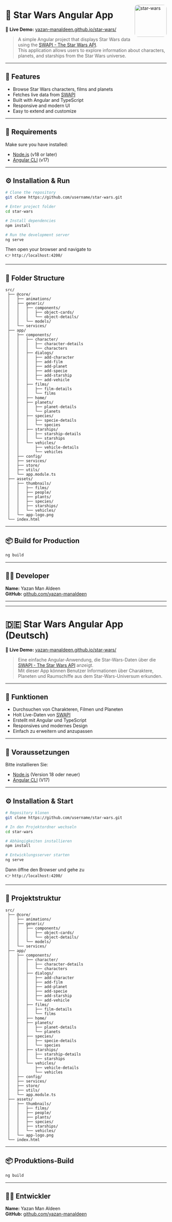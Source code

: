 <img alt="star-wars" style="margin-top: 24px; float: right; width: 100px; border-radius: 10%;" src="src/assets/app-logo.png">

# 🌌 Star Wars Angular App

🔗 **Live Demo:** [yazan-manaldeen.github.io/star-wars/](https://yazan-manaldeen.github.io/star-wars/)

> A simple Angular project that displays Star Wars data using the [SWAPI - The Star Wars API](https://swapi.dev/).  
> This application allows users to explore information about characters, planets, and starships from the Star Wars universe.

---

## 🚀 Features

- Browse Star Wars characters, films and planets
- Fetches live data from [SWAPI](https://swapi.dev/)
- Built with Angular and TypeScript
- Responsive and modern UI
- Easy to extend and customize

---

## 🧰 Requirements

Make sure you have installed:

- [Node.js](https://nodejs.org/) (v18 or later)
- [Angular CLI](https://angular.io/cli) (v17)

---

## ⚙️ Installation & Run

```bash
# Clone the repository
git clone https://github.com/username/star-wars.git

# Enter project folder
cd star-wars

# Install dependencies
npm install

# Run the development server
ng serve
```

Then open your browser and navigate to  
👉 `http://localhost:4200/`

---

## 🧩 Folder Structure

```text
src/
 ├── @core/
 │   ├── animations/
 │   ├── generic/
 │   │   ├── components/
 │   │   │   ├── object-cards/
 │   │   │   └── object-details/
 │   │   └── models/
 │   └── services/
 ├── app/
 │   ├── components/
 │   │   ├── character/
 │   │   │   ├── character-details
 │   │   │   └── characters
 │   │   ├── dialogs/
 │   │   │   ├── add-character
 │   │   │   ├── add-film
 │   │   │   ├── add-planet
 │   │   │   ├── add-specie
 │   │   │   ├── add-starship
 │   │   │   └── add-vehicle
 │   │   ├── films/
 │   │   │   ├── film-details
 │   │   │   └── films
 │   │   ├── home/
 │   │   ├── planets/
 │   │   │   ├── planet-details
 │   │   │   └── planets
 │   │   ├── species/
 │   │   │   ├── specie-details
 │   │   │   └── species
 │   │   ├── starships/
 │   │   │   ├── starship-details
 │   │   │   └── starships
 │   │   └── vehicles/
 │   │       ├── vehicle-details
 │   │       └── vehicles
 │   ├── config/
 │   ├── services/
 │   ├── store/
 │   ├── utils/
 │   └── app.module.ts
 ├── assets/
 │   ├── thumbnails/
 │   │   ├── films/
 │   │   ├── people/
 │   │   ├── plants/
 │   │   ├── species/
 │   │   ├── starships/
 │   │   └── vehicles/
 │   └── app-logo.png
 └── index.html
```

---

## 📦 Build for Production

```bash
ng build
```

---

## 👨‍💻 Developer

**Name:** Yazan Man Aldeen    
**GitHub:** [github.com/yazan-manaldeen](https://github.com/yazan-manaldeen)

---

---

# 🇩🇪 Star Wars Angular App (Deutsch)

🔗 **Live Demo:** [yazan-manaldeen.github.io/star-wars/](https://yazan-manaldeen.github.io/star-wars/)

> Eine einfache Angular-Anwendung, die Star-Wars-Daten über die [SWAPI - The Star Wars API](https://swapi.dev/) anzeigt.  
> Mit dieser App können Benutzer Informationen über Charaktere, Planeten und Raumschiffe aus dem Star-Wars-Universum erkunden.

---

## 🚀 Funktionen

- Durchsuchen von Charakteren, Filmen und Planeten
- Holt Live-Daten von [SWAPI](https://swapi.dev/)
- Erstellt mit Angular und TypeScript
- Responsives und modernes Design
- Einfach zu erweitern und anzupassen

---

## 🧰 Voraussetzungen

Bitte installieren Sie:

- [Node.js](https://nodejs.org/) (Version 18 oder neuer)
- [Angular CLI](https://angular.io/cli) (V17)

---

## ⚙️ Installation & Start

```bash
# Repository klonen
git clone https://github.com/username/star-wars.git

# In den Projektordner wechseln
cd star-wars

# Abhängigkeiten installieren
npm install

# Entwicklungsserver starten
ng serve
```

Dann öffne den Browser und gehe zu  
👉 `http://localhost:4200/`

---

## 🧩 Projektstruktur

```text
src/
 ├── @core/
 │   ├── animations/
 │   ├── generic/
 │   │   ├── components/
 │   │   │   ├── object-cards/
 │   │   │   └── object-details/
 │   │   └── models/
 │   └── services/
 ├── app/
 │   ├── components/
 │   │   ├── character/
 │   │   │   ├── character-details
 │   │   │   └── characters
 │   │   ├── dialogs/
 │   │   │   ├── add-character
 │   │   │   ├── add-film
 │   │   │   ├── add-planet
 │   │   │   ├── add-specie
 │   │   │   ├── add-starship
 │   │   │   └── add-vehicle
 │   │   ├── films/
 │   │   │   ├── film-details
 │   │   │   └── films
 │   │   ├── home/
 │   │   ├── planets/
 │   │   │   ├── planet-details
 │   │   │   └── planets
 │   │   ├── species/
 │   │   │   ├── specie-details
 │   │   │   └── species
 │   │   ├── starships/
 │   │   │   ├── starship-details
 │   │   │   └── starships
 │   │   └── vehicles/
 │   │       ├── vehicle-details
 │   │       └── vehicles
 │   ├── config/
 │   ├── services/
 │   ├── store/
 │   ├── utils/
 │   └── app.module.ts
 ├── assets/
 │   ├── thumbnails/
 │   │   ├── films/
 │   │   ├── people/
 │   │   ├── plants/
 │   │   ├── species/
 │   │   ├── starships/
 │   │   └── vehicles/
 │   └── app-logo.png
 └── index.html
```

---

## 📦 Produktions-Build

```bash
ng build
```

---

## 👨‍💻 Entwickler

**Name:** Yazan Man Aldeen    
**GitHub:** [github.com/yazan-manaldeen](https://github.com/yazan-manaldeen)
